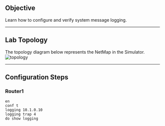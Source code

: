## Objective  
Learn how to configure and verify system message logging.  

---

## Lab Topology  
The topology diagram below represents the NetMap in the Simulator.  
![topology](https://github.com/nickbruggen90/Boson-Network-Labs/blob/main/Images/Screenshot%202025-05-14%20042538.png)

---

## Configuration Steps
### Router1
```cisco
en
conf t
logging 10.1.0.10
logging trap 4
do show logging
```
